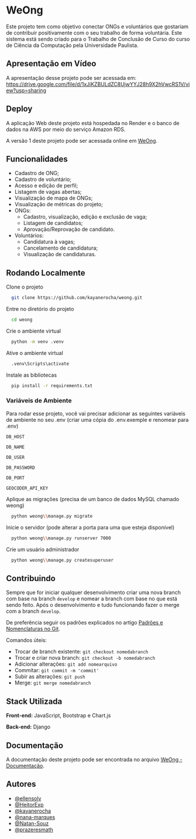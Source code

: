 
# WeOng

Este projeto tem como objetivo conectar ONGs e voluntários que gostariam de contribuir positivamente com o seu trabalho de forma voluntária. Este sistema está sendo criado para o Trabalho de Conclusão de Curso do curso de Ciência da Computação pela Universidade Paulista.

## Apresentação em Vídeo

A apresentação desse projeto pode ser acessada em: https://drive.google.com/file/d/1xJiKZBULdZC8UjwYYJ28h9X2hVwcRS1V/view?usp=sharing

## Deploy

A aplicação Web deste projeto está hospedada no Render e o banco de dados na AWS por meio do serviço Amazon RDS.

A versão 1 deste projeto pode ser acessada online em [WeOng](https://weong.onrender.com/vagas/).

## Funcionalidades
- Cadastro de ONG;
- Cadastro de voluntário;
- Acesso e edição de perfil;
- Listagem de vagas abertas;
- Visualização de mapa de ONGs;
- Visualização de métricas do projeto;
- ONGs:
  - Cadastro, visualização, edição e exclusão de vaga;
  - Listagem de candidatos;
  - Aprovação/Reprovação de candidato.
- Voluntários:
  - Candidatura à vagas;
  - Cancelamento de candidatura;
  - Visualização de candidaturas.

## Rodando Localmente

Clone o projeto

```bash
  git clone https://github.com/kayanerocha/weong.git
```

Entre no diretório do projeto

```bash
  cd weong
```

Crie o ambiente virtual

```bash
  python -m venv .venv
```

Ative o ambiente virtual

```bash
  .venv\Scripts\activate
```

Instale as bibliotecas

```bash
  pip install -r requirements.txt
```

### Variáveis de Ambiente

Para rodar esse projeto, você vai precisar adicionar as seguintes variáveis de ambiente no seu .env (criar uma cópia do .env.exemple e renomear para .env)

`DB_HOST`

`DB_NAME`

`DB_USER`

`DB_PASSWORD`

`DB_PORT`

`GEOCODER_API_KEY`

Aplique as migrações (precisa de um banco de dados MySQL chamado weong)

```bash
  python weong\\manage.py migrate
```

Inicie o servidor (pode alterar a porta para uma que esteja disponível)

```bash
  python weong\\manage.py runserver 7000
```

Crie um usuário administrador

```bash
  python weong\\manage.py createsuperuser
```


## Contribuindo

Sempre que for iniciar qualquer desenvolvimento criar uma nova branch com base na branch `develop` e nomear a branch com base no que está sendo feito. Após o desenvolvimento e tudo funcionando fazer o merge com a branch `develop`.

De preferência seguir os padrões explicados no artigo [Padrões e Nomenclaturas no Git](https://www.brunodulcetti.com/padroes-e-nomenclaturas-no-git/).

Comandos úteis:
- Trocar de branch existente: `git checkout nomedabranch`
- Trocar e criar nova branch: `git checkout -b nomedabranch`
- Adicionar alterações: `git add nomearquivo`
- Commitar: `git commit -m 'commit'`
- Subir as alterações: `git push`
- Merge: `git merge nomedabranch`





## Stack Utilizada

**Front-end:** JavaScript, Bootstrap e Chart.js

**Back-end:** Django

## Documentação
A documentação deste projeto pode ser encontrada no arquivo [WeOng - Documentação](<docs/WeOng - Documentacao.pdf>).


## Autores

- [@ellensolv](https://github.com/ellensolv)
- [@HeitorExp](https://github.com/HeitorExp)
- [@kayanerocha](https://github.com/kayanerocha)
- [@nana-marques](https://github.com/nana-marques)
- [@Natan-Souz](https://github.com/Natan-Souz)
- [@prazeresmath](https://github.com/prazeresmath)

